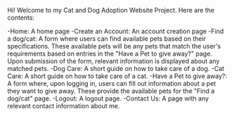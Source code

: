 Hi! Welcome to my Cat and Dog Adoption Website Project. Here are the contents:

-Home: A home page
-Create an Account: An account creation page
-Find a dog/cat: A form where users can find available pets based on their specifications. These available pets will be any pets that match the user's requirements 
                 based on entries in the "Have a Pet to give away?" page. Upon submission of the form, relevant information is displayed about any matched pets.
-Dog Care: A short guide on how to take care of a dog.
-Cat Care: A short guide on how to take care of a cat.
-Have a Pet to give away?: A form where, upon logging in, users can fill out information about a pet they want to give away. These provide the available pets for the 
                          "Find a dog/cat" page.
-Logout: A logout page.
-Contact Us: A page with any relevant contact information about me.

